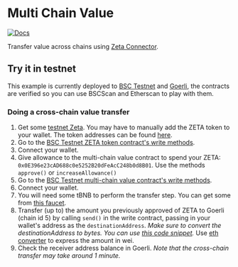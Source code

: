 # Multi Chain Value

[![Docs](https://img.shields.io/badge/Zeta%20docs-🔗-43ad51)](https://docs.zetachain.com/develop/examples/multi-chain-value-transfer)

Transfer value across chains using [Zeta Connector](https://docs.zetachain.com/reference/connector).

## Try it in testnet

This example is currently deployed to [BSC Testnet](https://testnet.bscscan.com/address/0x0E396e23cAD688c0e5252B20dFeAcC248b0d8B01) and [Goerli](https://goerli.etherscan.io/address/0x8bA6c6047AA5a55C2Ce10615b1D358Cb4B9D27f6), the contracts are verified so you can use BSCScan and Etherscan to play with them.

### Doing a cross-chain value transfer

1. Get some [testnet Zeta](https://docs.zetachain.com/develop/get-testnet-zeta). You may have to manually add the ZETA token to your wallet. The token addresses can be found [here](https://docs.zetachain.com/develop/development-addresses).
1. Go to the [BSC Testnet ZETA token contract's write methods](https://testnet.bscscan.com/address/0x6Cc37160976Bbd1AecB5Cce4C440B28e883c7898#writeContract).
1. Connect your wallet.
1. Give allowance to the multi-chain value contract to spend your ZETA: `0x0E396e23cAD688c0e5252B20dFeAcC248b0d8B01`. Use the methods `approve()` or  `increaseAllowance()`
1. Go to the [BSC Testnet multi-chain value contract's write methods](https://testnet.bscscan.com/address/0x0E396e23cAD688c0e5252B20dFeAcC248b0d8B01#writeContract).
1. Connect your wallet.
1. You will need some tBNB to perform the transfer step. You can get some from [this faucet](https://testnet.binance.org/faucet-smart).
1. Transfer (up to) the amount you previously approved of ZETA to Goerli (chain id 5) by calling `send()` in the write contract, passing in your wallet's address as the `destinationAddress`. *Make sure to convert the destinationAddress to bytes. You can use [this code snippet](https://stackblitz.com/edit/typescript-bwhh4c?file=index.ts).* Use [eth converter](https://eth-converter.com/) to express the amount in wei.
1. Check the receiver address balance in Goerli. *Note that the cross-chain transfer may take around 1 minute.*
